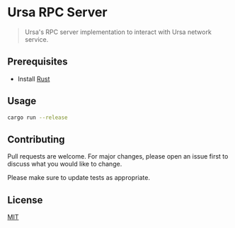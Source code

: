 # Ursa RPC Server

> Ursa's RPC server implementation to interact with Ursa network service. 

## Prerequisites

- Install [Rust](https://www.rust-lang.org/)

## Usage

```sh
cargo run --release
```

## Contributing
Pull requests are welcome. For major changes, please open an issue first to discuss what you would like to change.

Please make sure to update tests as appropriate.

## License
[MIT](https://choosealicense.com/licenses/mit/)